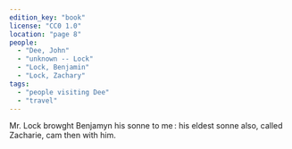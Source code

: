 ```yaml
---
edition_key: "book"
license: "CC0 1.0"
location: "page 8"
people:
  - "Dee, John"
  - "unknown -- Lock"
  - "Lock, Benjamin"
  - "Lock, Zachary"
tags:
  - "people visiting Dee"
  - "travel"
---
```

Mr. Lock browght
Benjamyn his sonne to me :
his eldest sonne also, called Zacharie,
cam then with him.
